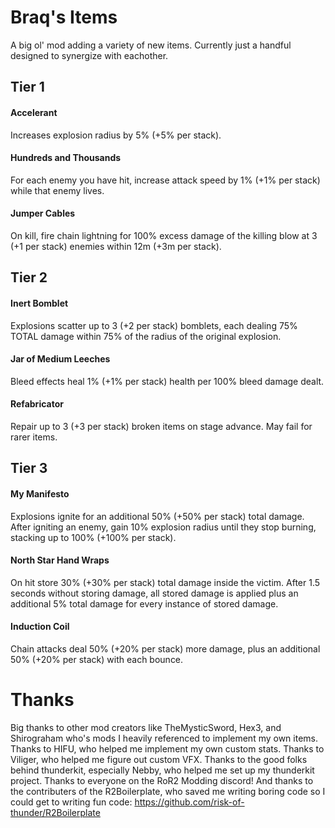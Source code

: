 
# Braq's Items
A big ol' mod adding a variety of new items. Currently just a handful designed to synergize with eachother.

## Tier 1
#### Accelerant
Increases explosion radius by 5% (+5% per stack).
#### Hundreds and Thousands
For each enemy you have hit, increase attack speed by 1% (+1% per stack) while that enemy lives.
#### Jumper Cables
On kill, fire chain lightning for 100% excess damage of the killing blow at 3 (+1 per stack) enemies within 12m (+3m per stack).

## Tier 2
#### Inert Bomblet
Explosions scatter up to 3 (+2 per stack) bomblets, each dealing 75% TOTAL damage within 75% of the radius of the original explosion.
#### Jar of Medium Leeches
Bleed effects heal 1% (+1% per stack) health per 100% bleed damage dealt.
#### Refabricator
Repair up to 3 (+3 per stack) broken items on stage advance. May fail for rarer items.

## Tier 3
#### My Manifesto
Explosions ignite for an additional 50% (+50% per stack) total damage. After igniting an enemy, gain 10% explosion radius until they stop burning, stacking up to 100% (+100% per stack).
#### North Star Hand Wraps
On hit store 30% (+30% per stack) total damage inside the victim. After 1.5 seconds without storing damage, all stored damage is applied plus an additional 5% total damage for every instance of stored damage.
#### Induction Coil
Chain attacks deal 50% (+20% per stack) more damage, plus an additional 50% (+20% per stack) with each bounce.

# Thanks
Big thanks to other mod creators like TheMysticSword, Hex3, and Shirograham who's mods I heavily referenced to implement my own items.
Thanks to HIFU, who helped me implement my own custom stats.
Thanks to Viliger, who helped me figure out custom VFX.
Thanks to the good folks behind thunderkit, especially Nebby, who helped me set up my thunderkit project.
Thanks to everyone on the RoR2 Modding discord!
And thanks to the contributers of the R2Boilerplate, who saved me writing boring code so I could get to writing fun code: https://github.com/risk-of-thunder/R2Boilerplate
